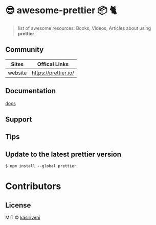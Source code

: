 # 😎 awesome-prettier 📦 🐈


> list of awesome resources: Books, Videos, Articles about using **prettier**

## Community

| Sites        | Offical Links
| --- 		   | ---
| website      | https://prettier.io/


## Documentation
[docs](https://prettier.io/docs/en/usage.html)


## Support

## Tips

## Update to the latest prettier version

```
$ npm install --global prettier
```

# Contributors

## License
MIT © [kasiriveni](https://github.com/kasiriveni/awesome-prettier)
